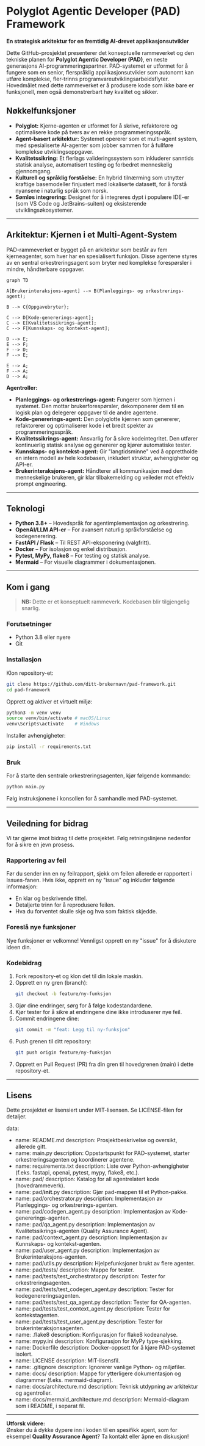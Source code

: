 # Polyglot Agentic Developer (PAD) Framework
**En strategisk arkitektur for en fremtidig AI-drevet applikasjonsutvikler**

Dette GitHub-prosjektet presenterer det konseptuelle rammeverket og den tekniske planen for **Polyglot Agentic Developer (PAD)**, en neste generasjons AI-programmeringspartner. PAD-systemet er utformet for å fungere som en senior, flerspråklig applikasjonsutvikler som autonomt kan utføre komplekse, fler-trinns programvareutviklingsarbeidsflyter. Hovedmålet med dette rammeverket er å produsere kode som ikke bare er funksjonell, men også demonstrerbart høy kvalitet og sikker.

## Nøkkelfunksjoner

- **Polyglot:** Kjerne-agenten er utformet for å skrive, refaktorere og optimalisere kode på tvers av en rekke programmeringsspråk.
- **Agent-basert arkitektur:** Systemet opererer som et multi-agent system, med spesialiserte AI-agenter som jobber sammen for å fullføre komplekse utviklingsoppgaver.
- **Kvalitetssikring:** Et flerlags valideringssystem som inkluderer sanntids statisk analyse, automatisert testing og forbedret menneskelig gjennomgang.
- **Kulturell og språklig forståelse:** En hybrid tilnærming som utnytter kraftige basemodeller finjustert med lokaliserte datasett, for å forstå nyansene i naturlig språk som norsk.
- **Sømløs integrering:** Designet for å integreres dypt i populære IDE-er (som VS Code og JetBrains-suiten) og eksisterende utviklingsøkosystemer.

---

## Arkitektur: Kjernen i et Multi-Agent-System

PAD-rammeverket er bygget på en arkitektur som består av fem kjerneagenter, som hver har en spesialisert funksjon. Disse agentene styres av en sentral orkestreringsagent som bryter ned komplekse forespørsler i mindre, håndterbare oppgaver.

```mermaid
graph TD

A[Brukerinteraksjons-agent] --> B(Planleggings- og orkestrerings-agent);

B --> C{Oppgavebryter};

C --> D[Kode-genererings-agent];
C --> E[Kvalitetssikrings-agent];
C --> F[Kunnskaps- og kontekst-agent];

D --> E;
E --> F;
F --> D;
F --> E;

E --> A;
F --> A;
D --> A;
```

**Agentroller:**

- **Planleggings- og orkestrerings-agent:** Fungerer som hjernen i systemet. Den mottar brukerforespørsler, dekomponerer dem til en logisk plan og delegerer oppgaver til de andre agentene.
- **Kode-genererings-agent:** Den polyglotte kjernen som genererer, refaktorerer og optimaliserer kode i et bredt spekter av programmeringsspråk.
- **Kvalitetssikrings-agent:** Ansvarlig for å sikre kodeintegritet. Den utfører kontinuerlig statisk analyse og genererer og kjører automatiske tester.
- **Kunnskaps- og kontekst-agent:** Gir "langtidsminne" ved å opprettholde en intern modell av hele kodebasen, inkludert struktur, avhengigheter og API-er.
- **Brukerinteraksjons-agent:** Håndterer all kommunikasjon med den menneskelige brukeren, gir klar tilbakemelding og veileder mot effektiv prompt engineering.

---

## Teknologi

- **Python 3.8+** – Hovedspråk for agentimplementasjon og orkestrering.
- **OpenAI/LLM API-er** – For avansert naturlig språkforståelse og kodegenerering.
- **FastAPI / Flask** – Til REST API-eksponering (valgfritt).
- **Docker** – For isolasjon og enkel distribusjon.
- **Pytest, MyPy, flake8** – For testing og statisk analyse.
- **Mermaid** – For visuelle diagrammer i dokumentasjonen.

---

## Kom i gang

> **NB:** Dette er et konseptuelt rammeverk. Kodebasen blir tilgjengelig snarlig.

### Forutsetninger

- Python 3.8 eller nyere
- Git

### Installasjon

Klon repository-et:
```bash
git clone https://github.com/ditt-brukernavn/pad-framework.git
cd pad-framework
```

Opprett og aktiver et virtuelt miljø:
```bash
python3 -m venv venv
source venv/bin/activate # macOS/Linux
venv\Scripts\activate    # Windows
```

Installer avhengigheter:
```bash
pip install -r requirements.txt
```

### Bruk

For å starte den sentrale orkestreringsagenten, kjør følgende kommando:
```bash
python main.py
```
Følg instruksjonene i konsollen for å samhandle med PAD-systemet.

---

## Veiledning for bidrag

Vi tar gjerne imot bidrag til dette prosjektet. Følg retningslinjene nedenfor for å sikre en jevn prosess.

### Rapportering av feil

Før du sender inn en ny feilrapport, sjekk om feilen allerede er rapportert i Issues-fanen. Hvis ikke, opprett en ny "issue" og inkluder følgende informasjon:

- En klar og beskrivende tittel.
- Detaljerte trinn for å reprodusere feilen.
- Hva du forventet skulle skje og hva som faktisk skjedde.

### Foreslå nye funksjoner

Nye funksjoner er velkomne! Vennligst opprett en ny "issue" for å diskutere ideen din.

### Kodebidrag

1. Fork repository-et og klon det til din lokale maskin.
2. Opprett en ny gren (branch):
    ```bash
    git checkout -b feature/ny-funksjon
    ```
3. Gjør dine endringer, sørg for å følge kodestandardene.
4. Kjør tester for å sikre at endringene dine ikke introduserer nye feil.
5. Commit endringene dine:
    ```bash
    git commit -m "feat: Legg til ny-funksjon"
    ```
6. Push grenen til ditt repository:
    ```bash
    git push origin feature/ny-funksjon
    ```
7. Opprett en Pull Request (PR) fra din gren til hovedgrenen (main) i dette repository-et.

---

## Lisens

Dette prosjektet er lisensiert under MIT-lisensen. Se LICENSE-filen for detaljer.

data:
- name: README.md
  description: Prosjektbeskrivelse og oversikt, allerede gitt.
- name: main.py
  description: Oppstartspunkt for PAD-systemet, starter orkestreringsagenten og koordinerer agentene.
- name: requirements.txt
  description: Liste over Python-avhengigheter (f.eks. fastapi, openai, pytest, mypy, flake8, etc.).
- name: pad/
  description: Katalog for all agentrelatert kode (hovedrammeverk).
- name: pad/__init__.py
  description: Gjør pad-mappen til et Python-pakke.
- name: pad/orchestrator.py
  description: Implementasjon av Planleggings- og orkestrerings-agenten.
- name: pad/codegen_agent.py
  description: Implementasjon av Kode-genererings-agenten.
- name: pad/qa_agent.py
  description: Implementasjon av Kvalitetssikrings-agenten (Quality Assurance Agent).
- name: pad/context_agent.py
  description: Implementasjon av Kunnskaps- og kontekst-agenten.
- name: pad/user_agent.py
  description: Implementasjon av Brukerinteraksjons-agenten.
- name: pad/utils.py
  description: Hjelpefunksjoner brukt av flere agenter.
- name: pad/tests/
  description: Mappe for tester.
- name: pad/tests/test_orchestrator.py
  description: Tester for orkestreringsagenten.
- name: pad/tests/test_codegen_agent.py
  description: Tester for kodegenereringsagenten.
- name: pad/tests/test_qa_agent.py
  description: Tester for QA-agenten.
- name: pad/tests/test_context_agent.py
  description: Tester for kontekstagenten.
- name: pad/tests/test_user_agent.py
  description: Tester for brukerinteraksjonsagenten.
- name: .flake8
  description: Konfigurasjon for flake8 kodeanalyse.
- name: mypy.ini
  description: Konfigurasjon for MyPy type-sjekking.
- name: Dockerfile
  description: Docker-oppsett for å kjøre PAD-systemet isolert.
- name: LICENSE
  description: MIT-lisensfil.
- name: .gitignore
  description: Ignorerer vanlige Python- og miljøfiler.
- name: docs/
  description: Mappe for ytterligere dokumentasjon og diagrammer (f.eks. mermaid-diagram).
- name: docs/architecture.md
  description: Teknisk utdypning av arkitektur og agentroller.
- name: docs/mermaid_architecture.md
  description: Mermaid-diagram som i README, i separat fil.

---

**Utforsk videre:**  
Ønsker du å dykke dypere inn i koden til en spesifikk agent, som for eksempel **Quality Assurance Agent**? Ta kontakt eller åpne en diskusjon!
